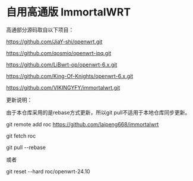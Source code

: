 # 自用高通版 ImmortalWRT
高通部分源码取自以下项目：

https://github.com/JiaY-shi/openwrt.git

https://github.com/qosmio/openwrt-ipq.git

https://github.com/LiBwrt-op/openwrt-6.x.git

https://github.com/King-Of-Knights/openwrt-6.x.git

https://github.com/VIKINGYFY/immortalwrt.git

更新说明：

由于本仓库采用的是rebase方式更新，所以git pull不适用于本地仓库同步更新。

git remote add roc https://github.com/laipeng668/immortalwrt

git fetch roc

git pull --rebase

或者

git reset --hard roc/openwrt-24.10
